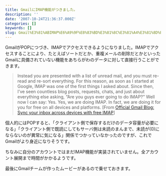 ```yaml
---
title: GmailにIMAP機能がつきました。
description: ''
date: '2007-10-24T21:36:37.000Z'
categories: []
keywords: []
slug: Gmail%E3%81%ABIMAP%E6%A9%9F%E8%83%BD%E3%81%8C%E3%81%A4%E3%81%8D%E3%81%BE%E3%81%97%E3%81%9F%E3%80%82
---
```

GmailがPOPにつづき、IMAPでアクセスできるようになりました。IMAPでアクセスすることにより、たとえばソートだとか、重複メールの削除だとかといったGmailに具備されていない機能をあちらがわのデータに対して直接行うことができます。

> Instead you are presented with a list of unread mail, and you must re-read and re-sort everything. For this reason, as soon as I started at Google, IMAP was one of the first things I asked about. Since then, I’ve seen countless blog posts, requests, chats, and just about everything else asking, “Are you guys ever going to do IMAP?” Well now I can say: Yes. Yes, we are doing IMAP. In fact, we are doing it for you for free on all devices and platforms. \[From [Official Gmail Blog: Sync your inbox across devices with free IMAP](http://gmailblog.blogspot.com/2007/10/sync-your-inbox-across-devices-with.html)\]

個人的にはPOPすると、「クライアント側で保存するだけのデータ容量が必要になる」「クライアント側で既読にしてもサーバ側は未読のまんまで、未読が(0)にならないのが異常に気になる」関係でつかっていなかったのですが、これでGmailがより身近になりそうです。

ちなみに自分のアカウントではまだIMAP機能が実装されていません。全アカウント展開まで時間がかかるようです。

最後にGmailチームが作ったムービーがあるので乗せておきます。